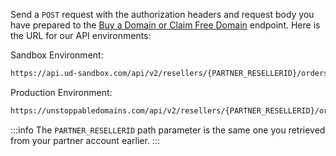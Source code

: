 Send a `POST` request with the authorization headers and request body you have prepared to the [Buy a Domain or Claim Free Domain](https://docs.unstoppabledomains.com/openapi/reference/#operation/PostOrders) endpoint. Here is the URL for our API environments:

Sandbox Environment:

```bash
https://api.ud-sandbox.com/api/v2/resellers/{PARTNER_RESELLERID}/orders/
```

Production Environment:

```bash
https://unstoppabledomains.com/api/v2/resellers/{PARTNER_RESELLERID}/orders/
```

:::info
The `PARTNER_RESELLERID` path parameter is the same one you retrieved from your partner account earlier.
:::

